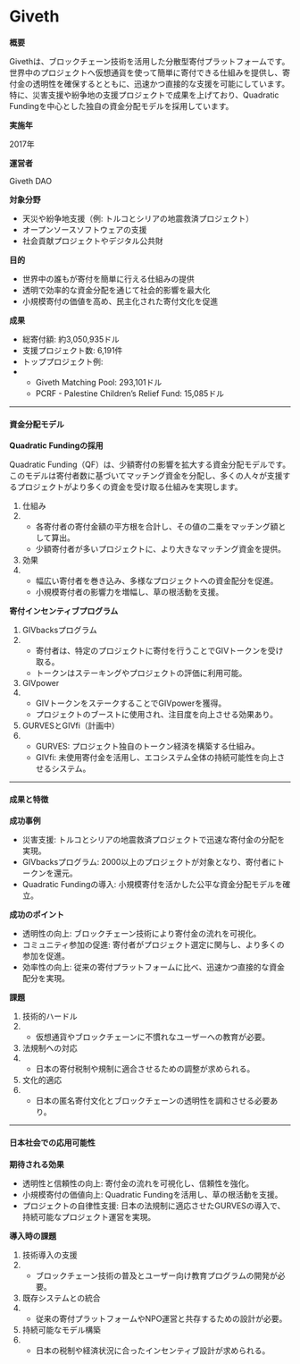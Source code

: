 # Giveth

**概要**

Givethは、ブロックチェーン技術を活用した分散型寄付プラットフォームです。世界中のプロジェクトへ仮想通貨を使って簡単に寄付できる仕組みを提供し、寄付金の透明性を確保するとともに、迅速かつ直接的な支援を可能にしています。特に、災害支援や紛争地の支援プロジェクトで成果を上げており、Quadratic Fundingを中心とした独自の資金分配モデルを採用しています。

**実施年**

2017年

**運営者**

Giveth DAO

**対象分野**

* 天災や紛争地支援（例: トルコとシリアの地震救済プロジェクト）
* オープンソースソフトウェアの支援
* 社会貢献プロジェクトやデジタル公共財

**目的**

* 世界中の誰もが寄付を簡単に行える仕組みの提供
* 透明で効率的な資金分配を通じて社会的影響を最大化
* 小規模寄付の価値を高め、民主化された寄付文化を促進

**成果**

* 総寄付額: 約3,050,935ドル
* 支援プロジェクト数: 6,191件
* トッププロジェクト例:
*
  * Giveth Matching Pool: 293,101ドル
  * PCRF - Palestine Children’s Relief Fund: 15,085ドル

***

#### 資金分配モデル

**Quadratic Fundingの採用**

Quadratic Funding（QF）は、少額寄付の影響を拡大する資金分配モデルです。このモデルは寄付者数に基づいてマッチング資金を分配し、多くの人々が支援するプロジェクトがより多くの資金を受け取る仕組みを実現します。

1. 仕組み
2.
   * 各寄付者の寄付金額の平方根を合計し、その値の二乗をマッチング額として算出。
   * 少額寄付者が多いプロジェクトに、より大きなマッチング資金を提供。
3. 効果
4.
   * 幅広い寄付者を巻き込み、多様なプロジェクトへの資金配分を促進。
   * 小規模寄付者の影響力を増幅し、草の根活動を支援。

**寄付インセンティブプログラム**

1. GIVbacksプログラム
2.
   * 寄付者は、特定のプロジェクトに寄付を行うことでGIVトークンを受け取る。
   * トークンはステーキングやプロジェクトの評価に利用可能。
3. GIVpower
4.
   * GIVトークンをステークすることでGIVpowerを獲得。
   * プロジェクトのブーストに使用され、注目度を向上させる効果あり。
5. GURVESとGIVfi（計画中）
6.
   * GURVES: プロジェクト独自のトークン経済を構築する仕組み。
   * GIVfi: 未使用寄付金を活用し、エコシステム全体の持続可能性を向上させるシステム。

***

#### 成果と特徴

**成功事例**

* 災害支援: トルコとシリアの地震救済プロジェクトで迅速な寄付金の分配を実現。
* GIVbacksプログラム: 2000以上のプロジェクトが対象となり、寄付者にトークンを還元。
* Quadratic Fundingの導入: 小規模寄付を活かした公平な資金分配モデルを確立。

**成功のポイント**

* 透明性の向上: ブロックチェーン技術により寄付金の流れを可視化。
* コミュニティ参加の促進: 寄付者がプロジェクト選定に関与し、より多くの参加を促進。
* 効率性の向上: 従来の寄付プラットフォームに比べ、迅速かつ直接的な資金配分を実現。

**課題**

1. 技術的ハードル
2.
   * 仮想通貨やブロックチェーンに不慣れなユーザーへの教育が必要。
3. 法規制への対応
4.
   * 日本の寄付税制や規制に適合させるための調整が求められる。
5. 文化的適応
6.
   * 日本の匿名寄付文化とブロックチェーンの透明性を調和させる必要あり。

***

#### 日本社会での応用可能性

**期待される効果**

* 透明性と信頼性の向上: 寄付金の流れを可視化し、信頼性を強化。
* 小規模寄付の価値向上: Quadratic Fundingを活用し、草の根活動を支援。
* プロジェクトの自律性支援: 日本の法規制に適応させたGURVESの導入で、持続可能なプロジェクト運営を実現。

**導入時の課題**

1. 技術導入の支援
2.
   * ブロックチェーン技術の普及とユーザー向け教育プログラムの開発が必要。
3. 既存システムとの統合
4.
   * 従来の寄付プラットフォームやNPO運営と共存するための設計が必要。
5. 持続可能なモデル構築
6.
   * 日本の税制や経済状況に合ったインセンティブ設計が求められる。

